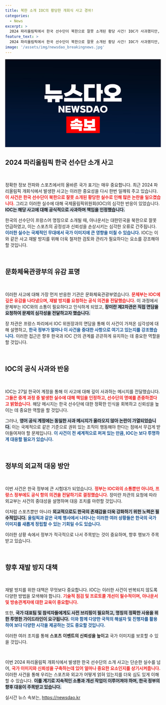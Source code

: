 ```yaml
---
title: 북한 소개 IOC의 황당한 개회식 사고 경위!
categories:
  - News
excerpt: >
  2024 파리올림픽에서 한국 선수단이 북한으로 잘못 소개된 황당 사건! IOC가 사과했지만, 장미란 차관이 강력 항의에 나섰습니다. 과연 재발 방지는 가능할까요? 클릭해 궁금증을 풀어보세요!
feature_text: >
  2024 파리올림픽에서 한국 선수단이 북한으로 잘못 소개된 황당 사건! IOC가 사과했지만, 장미란 차관이 강력 항의에 나섰습니다. 과연 재발 방지는 가능할까요? 클릭해 궁금증을 풀어보세요!
image: '/assets/img/newsdao_breakingnews.jpg'
---
```


<p><img src="/assets/img/newsdao_breakingnews.jpg" alt="koreaapp 속보" /></p>

<h2 data-ke-size="size26">2024 파리올림픽 한국 선수단 소개 사고</h2>

<p data-ke-size="size16">&nbsp;</p>

<p>정확한 정보 전파와 스포츠에서의 올바른 국가 표기는 매우 중요합니다. 최근 2024 파리올림픽 개회식에서 발생한 사고는 이러한 중요성을 다시 한번 일깨워 주고 있습니다. <b><span style="color: #ee2323;">이 사건은 한국 선수단이 북한으로 잘못 소개된 황당한 실수로 인해 많은 논란을 일으켰습니다.</span></b> 그리고 이러한 실수에 대해 국제올림픽위원회(IOC)의 심각한 반응이 있었습니다. <b><span style="background-color: #21538527;">IOC는 해당 사고에 대해 공식적으로 사과하며 책임을 인정했습니다.</span></b></p>

<p>한국의 선수단이 프랑스어 명칭으로 소개될 때, 아나운서는 대한민국을 북한으로 잘못 언급하였고, 이는 스포츠의 공정성과 신뢰성을 손상시키는 심각한 오류로 간주됩니다. <b><span style="color: #1a5490;">이러한 실수는 국제적인 무대에서 국가 이미지에 큰 영향을 미칠 수 있습니다.</span></b> IOC는 이와 같은 사고 재발 방지를 위해 더욱 철저한 검토와 관리가 필요하다는 요소를 강조해야 할 것입니다.</p>

<p data-ke-size="size16">&nbsp;</p>

<h2 data-ke-size="size26">문화체육관광부의 유감 표명</h2>

<p data-ke-size="size16">&nbsp;</p>

<p>이러한 사고에 대해 가장 먼저 반응한 기관은 문화체육관광부였습니다. <b><span style="color: #ee2323;">문체부는 IOC에 깊은 유감을 나타냈으며, 재발 방지를 요청하는 공식 의견을 전달했습니다.</span></b> 이 과정에서 문체부는 IOC와의 소통이 필요하다고 인식하게 되었고, <b><span style="background-color: #21538527;">장미란 제2차관은 직접 면담을 요청하여 문제의 심각성을 전달하고자 했습니다.</span></b> </p>

<p>장 차관은 프랑스 파리에서 IOC 위원장과의 면담을 통해 이 사건이 가져온 심각성에 대해 설명하고, <b><span style="color: #1a5490;">한국 정부가 얼마나 이 사건을 중대한 사항으로 여기고 있는지를 강조했습니다.</span></b> 이러한 접근은 향후 한국과 IOC 간의 관계를 끈끈하게 유지하는 데 중요한 역할을 할 것입니다.</p>

<p data-ke-size="size16">&nbsp;</p>

<h2 data-ke-size="size26">IOC의 공식 사과와 반응</h2>

<p data-ke-size="size16">&nbsp;</p>

<p>IOC는 27일 한국어 계정을 통해 이 사고에 대해 깊이 사과하는 메시지를 전달했습니다. <b><span style="color: #ee2323;">그들은 중계 과정 중 발생한 실수에 대해 책임을 인정하고, 선수단의 명예를 존중하겠다고 밝혔습니다.</span></b> 해당 메시지는 한국 선수단에 대한 정확한 인식을 회복하고 신뢰성을 높이는 데 중요한 역할을 할 것입니다. </p>

<p>그러나, <b><span style="background-color: #21538527;">영어 공식 계정에는 동일한 사과 메시지가 올라오지 않아 논란이 가열되었습니다.</span></b> 이는 국제적으로 같은 기준으로 권위 있는 조직이 행동해야 한다는 점에서 무겁게 받아들여져야 할 문제입니다. <b><span style="color: #1a5490;">이 사건이 전 세계적으로 퍼져 있는 만큼, IOC는 보다 투명하게 대응할 필요가 있습니다.</span></b></p>

<p data-ke-size="size16">&nbsp;</p>

<h2 data-ke-size="size26">정부의 외교적 대응 방안</h2>

<p data-ke-size="size16">&nbsp;</p>

<p>이번 사건은 한국 정부에 큰 시험대가 되었습니다. <b><span style="color: #ee2323;">정부는 IOC와의 소통뿐만 아니라, 프랑스 정부에도 공식 항의 의견을 전달하기로 결정했습니다.</span></b> 장미란 차관의 요청에 따라 외교부는 사건의 중대성을 설명하며 대응 조치를 마련할 것입니다. </p>

<p>이처럼 스포츠뿐만 아니라 <b><span style="background-color: #21538527;">외교적으로도 한국의 존재감을 더욱 강화하기 위한 노력은 필수적입니다.</span></b> <b><span style="color: #1a5490;">올림픽과 같은 국제 행사에서 나타나는 이러한 여러 상황들은 한국의 국가 이미지를 새롭게 정립할 수 있는 기회일 수도 있습니다.</span></b> </p>

<p>이러한 상황 속에서 정부가 적극적으로 나서 주목받는 것이 중요하며, 향후 행보가 주목받고 있습니다.</p>

<p data-ke-size="size16">&nbsp;</p>

<h2 data-ke-size="size26">향후 재발 방지 대책</h2>

<p data-ke-size="size16">&nbsp;</p>

<p>재발 방지를 위한 대책은 무엇보다 중요합니다. IOC는 이러한 사건이 반복되지 않도록 다양한 방법을 모색해야 합니다. <b><span style="color: #ee2323;">기술적 점검 및 프로토콜 개선이 필수적이며, 아나운서 및 방송관계자에 대한 교육이 중요합니다.</span></b> </p>

<p>또한, <b><span style="background-color: #21538527;">국가 대표팀 및 참석자들에게도 사전 브리핑이 필요하고, 명칭의 정확한 사용을 위한 투명한 가이드라인이 요구됩니다.</span></b> <b><span style="color: #1a5490;">이와 함께 다양한 국적의 해설자 및 진행자를 활용하여 보다 다양한 시각을 제공하는 것도 중요할 것입니다.</span></b></p>

<p>이러한 여러 조치를 통해 <b>스포츠 이벤트의 신뢰성을 높이고</b> 국가 이미지를 보호할 수 있을 것입니다. </p>

<p data-ke-size="size16">&nbsp;</p>

<p>이번 2024 파리올림픽 개회식에서 발생한 한국 선수단의 소개 사고는 단순한 실수를 넘어, <b><span style="color: #ee2323;">국가 이미지와 신뢰성을 구축하는데 있어 얼마나 중요한 요소인지를 상기시켜줍니다.</span></b> 이러한 사건을 통해 우리는 스포츠와 외교가 어떻게 얽혀 있는지를 더욱 심도 있게 이해할 수 있습니다. <b><span style="background-color: #21538527;">이를 계기로 지속적인 소통과 개선 작업이 이루어져야 하며, 한국 정부의 향후 대응이 주목받고 있습니다.</span></b></p>
실시간 뉴스 속보는, <a href="https://newsdao.kr" rel="dofollow">https://newsdao.kr</a>


